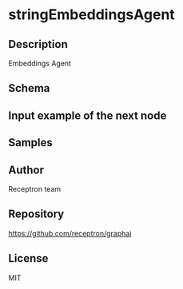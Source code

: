# stringEmbeddingsAgent




## Description

Embeddings Agent

## Schema



## Input example of the next node



## Samples



## Author

Receptron team

## Repository

https://github.com/receptron/graphai

## License

MIT


